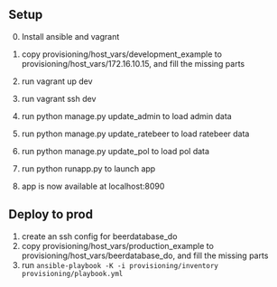 Setup
-----

0. Install ansible and vagrant


1. copy provisioning/host_vars/development_example to provisioning/host_vars/172.16.10.15, and fill the missing parts

2. run vagrant up dev

3. run vagrant ssh dev

4. run python manage.py update_admin to load admin data

5. run python manage.py update_ratebeer to load ratebeer data

6. run python manage.py update_pol to load pol data

7. run python runapp.py to launch app

8. app is now available at localhost:8090



Deploy to prod
--------------
1. create an ssh config for beerdatabase_do
2. copy provisioning/host_vars/production_example to provisioning/host_vars/beerdatabase_do, and fill the missing parts
3. run ```ansible-playbook -K -i provisioning/inventory provisioning/playbook.yml```